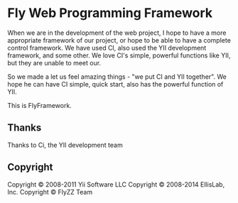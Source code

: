 Fly Web Programming Framework
=============================

When we are in the development of the web project, I hope to have a more appropriate framework of our project, or hope to be able to have a complete control framework. We have used CI, also used the YII development framework, and some other. We love CI's simple, powerful functions like YII, but they are unable to meet our.

So we made a let us feel amazing things - "we put CI and YII together". We hope he can have CI simple, quick start, also has the powerful function of YII.

This is FlyFramework.


Thanks
------------
Thanks to Ci, the YII development team


Copyright
------------
Copyright &copy; 2008-2011 Yii Software LLC
Copyright &copy; 2008-2014 EllisLab, Inc.
Copyright &copy; FlyZZ Team

